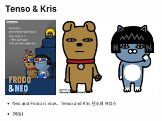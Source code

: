 # Tenso & Kris

![Frodo & Neo](img/kakao_original/frodo_neo.jpg)

- Neo and Frodo is now... Tenso and Kris 텐소와 크리스

- (예정)